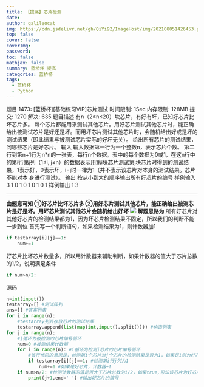 ```yaml
---
title: 【提高】芯片检测
date: 
author: galileocat
img: https://cdn.jsdelivr.net/gh/QiYi92/ImageHost/img/202108051426453.png
top: false
cover: false
coverImg: 
password: 
toc: false
mathjax: false
summary: 蓝桥杯 提高
categories: 蓝桥杯
tags:
  - 蓝桥杯
  - Python
---
```


题目 1473: [蓝桥杯][基础练习VIP]芯片测试
时间限制: 1Sec 内存限制: 128MB 提交: 1270 解决: 635
题目描述
有n（2≤n≤20）块芯片，有好有坏，已知好芯片比坏芯片多。
每个芯片都能用来测试其他芯片。用好芯片测试其他芯片时，能正确给出被测试芯片是好还是坏。而用坏芯片测试其他芯片时，会随机给出好或是坏的测试结果（即此结果与被测试芯片实际的好坏无关）。
给出所有芯片的测试结果，问哪些芯片是好芯片。
输入
输入数据第一行为一个整数n，表示芯片个数。
第二行到第n+1行为n*n的一张表，每行n个数据。表中的每个数据为0或1，在这n行中的第i行第j列（1≤i,  j≤n）的数据表示用第i块芯片测试第j块芯片时得到的测试结果，1表示好，0表示坏，i=j时一律为1（并不表示该芯片对本身的测试结果。芯片不能对本  身进行测试）。
输出
按从小到大的顺序输出所有好芯片的编号
样例输入
3
1 0 1
0 1 0
1 0 1
样例输出
1 3

---

**由题意可知
①好芯片比坏芯片多
②用好芯片测试其他芯片，能正确给出被测芯片是好是坏。用坏芯片测试其他芯片会随机给出好坏**
![](https://cdn.jsdelivr.net/gh/QiYi92/ImageHost/img/202108070212885.png)
**解题思路为**
所有好芯片对其他好芯片的检测结果都为1，因为坏芯片检测结果不固定，所以我们的判断不能一步到位
首先写一个判断语句，如果检测结果为1，则计数器加1
```python
if testarray[i][j]==1:
    num+=1
```
好芯片比坏芯片数量多，所以用计数器来辅助判断，如果计数器的值大于芯片总数的1/2，说明满足条件
```python
if num>n/2:
```
源码
```python
n=int(input())
testarray=[] #测试阵列
ans=[] #答案列表
for i in range(n):
    #testarray列表存放芯片的测试结果
    testarray.append(list(map(int,input().split()))) #构造列表
for j in range(n):
    #j循环为被检测的芯片编号循环
    num=0 #被测结果计数器
    for i in range(n): #i循环为检测j芯片的芯片编号循环
        #该行代码的意思是，检测第i个芯片对j个芯片的检测结果是否为1，如果是1则为好芯片
        if testarray[i][j]==1: #检测第i行j列为1
            num+=1 #如果是好芯片，计数器+1
    if num>n/2: #检测计数器的值是否大于芯片总数的1/2，如果true,可知该芯片为好芯片
        print(j+1,end=' ') #输出好芯片的编号
```